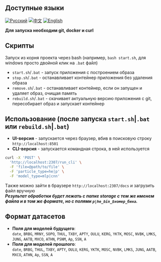 ## Доступные языки
[![Русский](https://img.shields.io/badge/lang-Русский-blue)](README.md)
[![中文](https://img.shields.io/badge/lang-中文-green?logo=github)](docs/README.zh.md)
[![English](https://img.shields.io/badge/lang-English-green)](docs/README.en.md)

**Для запуска необходим git, docker и curl**
## Скрипты
Запуск из корня проекта через bash (например, `bash start.sh`, для windows просто двойной клик на `.bat` файл)
- `start.sh`/`.bat` - запуск приложения с построением образа
- `stop.sh`/`.bat` - останавливает контейнер приложения без удаления образа
- `remove.sh`/`.bat` - останавливает контейнер, если он запущен и удаляет образ, очищая память
- `rebuild.sh`/`.bat` - скачивает актуальную версию приложения с git, пересобирает образ и запускает контейнер
## Использование (после запуска `start.sh`|`.bat` или `rebuild.sh`|`.bat`)
- **UI-версия** - запускается через браузер, вбив в поисковую строку `http://localhost:8501`
- **CLI-версия** - запускается командная строка, в ней используется<br> 
```bash
curl -X 'POST' \
  'http://localhost:2307/run_cli' \
  -F 'file=@path/to/file' \
  -F 'particle_type=he|p' \
  -F 'model_type=mlp|cnn'
```
Tакже можно зайти в браузере `http://localhost:2307/docs` и загрузить файл вручную<br>
***Результат обработки будет лежать с папке storage с тем же именем файла и в том же формате, но с полями `p|he_bin_$номер_бина`.***
## Формат датасетов
- **Поля для моделей будущего**:<br>`date`, `BRBG`, `MRNY`, `SOPO`, `THUL`, `TXBY`, `APTY`, `OULU`, `KERG`, `YKTK`, `MOSC`, `NVBK`, `LMKS`, `JUNG`, `AATB`, `MXCO`, `ATHN`, `PSNM`, `Ap`, `SSN`, `A`
- **Поля для моделей прошлого**:<br>`date`, `BRBG`, `THUL`, `TXBY`, `APTY`, `OULU`, `KERG`, `YKTK`, `MOSC`, `NVBK`, `LMKS`, `JUNG`, `AATB`, `MXCO`, `ATHN`, `Ap`, `SSN`, `A`
